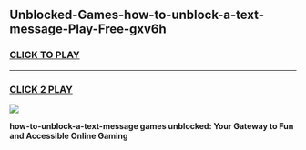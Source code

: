 
## Unblocked-Games-how-to-unblock-a-text-message-Play-Free-gxv6h
<h3>
<a href="https://premium76.site?title=how-to-unblock-a-text-message&ref=18A1">CLICK TO PLAY</a></h3>
<hr>

<h3>
<a href="https://premium76.site?title=how-to-unblock-a-text-message&ref=18A1">CLICK 2 PLAY</a>
  
</h3>

<a href="https://premium76.site?title=how-to-unblock-a-text-message&ref=18A1"><img src="https://clearcache.store/games.png"></a>


**how-to-unblock-a-text-message games unblocked: Your Gateway to Fun and Accessible Online Gaming**
